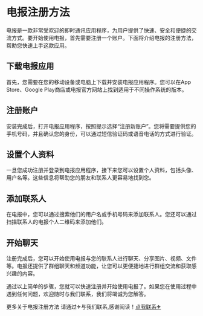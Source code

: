 # 电报注册方法

电报是一款非常受欢迎的即时通讯应用程序，为用户提供了快速、安全和便捷的交流方式。要开始使用电报，首先需要注册一个账户。下面将介绍电报的注册方法，帮助您快速上手这款应用。

## 下载电报应用

首先，您需要在您的移动设备或电脑上下载并安装电报应用程序。您可以在App Store、Google Play商店或电报官方网站上找到适用于不同操作系统的版本。

## 注册账户

安装完成后，打开电报应用程序，按照提示选择“注册新账户”。您将需要提供您的手机号码，并且确认您的身份，可以通过短信验证码或语音电话的方式进行验证。

## 设置个人资料

一旦您成功注册并登录到电报应用程序，接下来您可以设置个人资料，包括头像、用户名等。这些信息将帮助您的朋友和联系人更容易地找到您。

## 添加联系人

在电报中，您可以通过搜索他们的用户名或手机号码来添加联系人。您还可以通过扫描联系人的电报个人二维码来添加他们。

## 开始聊天

注册完成后，您可以开始使用电报与您的联系人进行聊天、分享图片、视频、文件等。电报还提供了群组聊天和频道功能，让您可以更便捷地进行群组交流和获取感兴趣的内容。

通过以上简单的步骤，您就可以快速注册并开始使用电报了。如果您在使用过程中遇到任何问题，欢迎随时与我们联系，我们将竭诚为您解答。

更多关于电报注册方法 请通过✈与我们联系,感谢阅读！[点我联系✈](https://help.k02.cc)